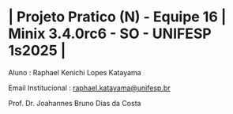 # | Projeto Pratico (N) - Equipe 16 | Minix 3.4.0rc6 - SO - UNIFESP 1s2025 |

Aluno : Raphael Kenichi Lopes Katayama 

Email Institucional : raphael.katayama@unifesp.br

Prof. Dr. Joahannes Bruno Dias da Costa

